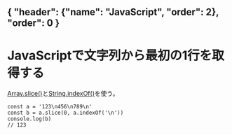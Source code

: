 { "header": {"name": "JavaScript", "order": 2}, "order": 0 }
---
# JavaScriptで文字列から最初の1行を取得する

[Array.slice()](https://developer.mozilla.org/en-US/docs/Web/JavaScript/Reference/Global_Objects/Array/slice)と[String.indexOf()](https://developer.mozilla.org/en-US/docs/Web/JavaScript/Reference/Global_Objects/String/indexOf)を使う。

```
const a = '123\n456\n789\n'
const b = a.slice(0, a.indexOf('\n'))
console.log(b)
// 123 
```
